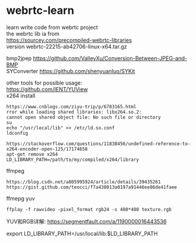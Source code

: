 # webrtc-learn
learn write code from webrtc project  
the webrtc lib ia from   
https://sourcey.com/precompiled-webrtc-libraries   
version webrtc-22215-ab42706-linux-x64.tar.gz  

bmp2jpep  https://github.com/ValleyXu/Conversion-Between-JPEG-and-BMP  
SYConverter https://github.com/shenyuanluo/SYKit  

other tools for possible usage:  
https://github.com/IENT/YUView  
x264 install  
```
https://www.cnblogs.com/ziyu-trip/p/6783165.html
rror while loading shared libraries: libx264.so.2:   
cannot open shared object file: No such file or directory  
su
echo "/usr/local/lib" >> /etc/ld.so.conf
ldconfig

https://stackoverflow.com/questions/11838456/undefined-reference-to-x264-encoder-open-125/17174658  
apt-get remove x264
LD_LIBRARY_PATH=/path/to/my/compiled/x264/library
```
ffmpeg  
```
https://blog.csdn.net/a805995924/article/details/39435261
https://gist.github.com/teocci/f7a438013a0197a91446ee86de41faee
```
ffmepg yuv 
```
ffplay -f rawvideo -pixel_format rgb24 -s 480*480 texture.rgb
```
YUV和RGB详解: https://segmentfault.com/a/1190000016443536  

export LD_LIBRARY_PATH=/usr/local/lib:$LD_LIBRARY_PATH  


